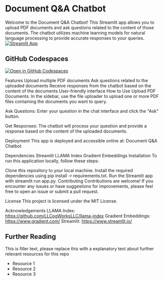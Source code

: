 # Document Q&A Chatbot
Welcome to the Document Q&A Chatbot! This Streamlit app allows you to upload PDF documents and ask questions related to the content of those documents. The chatbot utilizes machine learning models for natural language processing to provide accurate responses to your queries.
[![Streamlit App](https://static.streamlit.io/badges/streamlit_badge_black_white.svg)](https://app-starter-kit.streamlit.app/)

## GitHub Codespaces

[![Open in GitHub Codespaces](https://github.com/codespaces/badge.svg)](https://codespaces.new/streamlit/app-starter-kit?quickstart=1)

Features
Upload multiple PDF documents
Ask questions related to the uploaded documents
Receive responses from the chatbot based on the content of the documents
User-friendly interface
How to Use
Upload PDF Documents: In the sidebar, use the file uploader to upload one or more PDF files containing the documents you want to query.

Ask Questions: Enter your question in the chat interface and click the "Ask" button.

Get Responses: The chatbot will process your question and provide a response based on the content of the uploaded documents.

Deployment
This app is deployed and accessible online at: Document Q&A Chatbot

Dependencies
Streamlit
LLAMA Index
Gradient Embeddings
Installation
To run this application locally, follow these steps:

Clone this repository to your local machine.
Install the required dependencies using pip install -r requirements.txt.
Run the Streamlit app with streamlit run app.py.
Contributing
Contributions are welcome! If you encounter any issues or have suggestions for improvements, please feel free to open an issue or submit a pull request.

License
This project is licensed under the MIT License.

Acknowledgements
LLAMA Index: https://github.com/LLCogWorksLLC/llama-index
Gradient Embeddings: https://www.gradient.com/
Streamlit: https://www.streamlit.io/


## Further Reading

This is filler text, please replace this with a explanatory text about further relevant resources for this repo
- Resource 1
- Resource 2
- Resource 3
